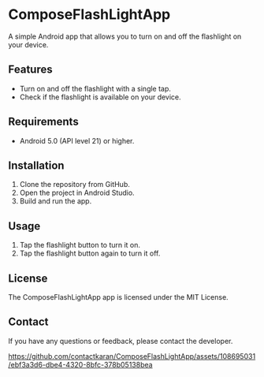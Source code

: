 # ComposeFlashLightApp

A simple Android app that allows you to turn on and off the flashlight on your device.

## Features

* Turn on and off the flashlight with a single tap.
* Check if the flashlight is available on your device.

## Requirements

* Android 5.0 (API level 21) or higher.

## Installation

1. Clone the repository from GitHub.
2. Open the project in Android Studio.
3. Build and run the app.

## Usage

1. Tap the flashlight button to turn it on.
2. Tap the flashlight button again to turn it off.

## License

The ComposeFlashLightApp app is licensed under the MIT License.

## Contact

If you have any questions or feedback, please contact the developer.


https://github.com/contactkaran/ComposeFlashLightApp/assets/108695031/ebf3a3d6-dbe4-4320-8bfc-378b05138bea

